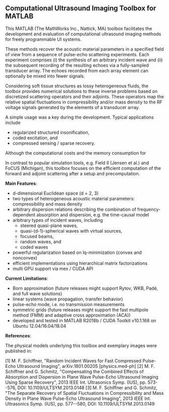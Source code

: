 ## Computational Ultrasound Imaging Toolbox for MATLAB

This MATLAB (The MathWorks Inc., Nattick, MA) toolbox facilitates
the development and evaluation of
computational ultrasound imaging methods for
freely programmable UI systems.

These methods recover
the acoustic material parameters in
a specified field of view from
a sequence of
pulse-echo scattering experiments.
Each experiment comprises
(i) the synthesis of
an arbitrary incident wave and
(ii) the subsequent recording of
the resulting echoes via
a fully-sampled transducer array.
The echoes recorded from
each array element can optionally be mixed into
fewer signals.

Considering soft tissue structures as
lossy heterogeneous fluids,
the toolbox provides numerical solutions to
these inverse problems based on
discretized scattering operators and
their adjoints.
These operators map
the relative spatial fluctuations in
compressibility and/or mass density to
the RF voltage signals generated by
the elements of
a transducer array.

A simple usage was a key during the development.
Typical applications include
- regularized structured insonification,
- coded excitation, and
- compressed sensing / sparse recovery.

Although
the computational costs and
the memory consumption for

In contrast to
popular simulation tools, e.g.
Field II (Jensen et al.) and
FoCUS (Michigan),
this toolbox focuses on
the efficient computation of
the forward and adjoint scattering after
a setup and precomputation.

**Main Features**:

- d-dimensional Euclidean space (d = 2, 3)
- two types of heterogeneous acoustic material parameters: compressibility and mass density
- arbitrary dispersion relations describing
  the combination of
  frequency-dependent absorption and
  dispersion, e.g.
  the time-causal model
- arbitrary types of incident waves, including
  - steered quasi-plane waves,
  - quasi-(d-1)-spherical waves with virtual sources,
  - focused beams,
  - random waves, and
  - coded waves
- powerful regularization based on
  lq-minimization (convex and nonconvex)
- efficient implementations using
  hierarchical matrix factorizations
- multi GPU support via mex / CUDA API

**Current Limitations**:

- Born approximation (future releases might support Rytov, WKB, Padé, and full wave solutions)
- linear systems (wave propagation, transfer behavior)
- pulse-echo mode, i.e. no transmission measurements
- symmetric grids (future releases might support the fast multipole method (FMM) and adaptive cross approximation (ACA))
- developed and tested in MATLAB R2018b / CUDA Toolkit v10.1.168 on Ubuntu 12.04/16.04/18.04

**References**:

The physical models underlying this toolbox and exemplary images were published in:

[1] M. F. Schiffner, "Random Incident Waves for Fast Compressed Pulse-Echo Ultrasound Imaging", arXiv:1801.00205 [physics.med-ph]
[2] M. F. Schiffner and G. Schmitz, "Compensating the Combined Effects of Absorption and Dispersion in Plane Wave Pulse-Echo Ultrasound Imaging Using Sparse Recovery", 2013 IEEE Int. Ultrasonics Symp. (IUS), pp. 573--576, DOI: 10.1109/ULTSYM.2013.0148
[3] M. F. Schiffner and G. Schmitz, "The Separate Recovery of Spatial Fluctuations in Compressibility and Mass Density in Plane Wave Pulse-Echo Ultrasound Imaging", 2013 IEEE Int. Ultrasonics Symp. (IUS), pp. 577--580, DOI: 10.1109/ULTSYM.2013.0149

